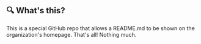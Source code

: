 ## 🔍 What's this?
This is a special GitHub repo that allows a README.md to be shown on the organization's homepage. That's all! Nothing much. 
